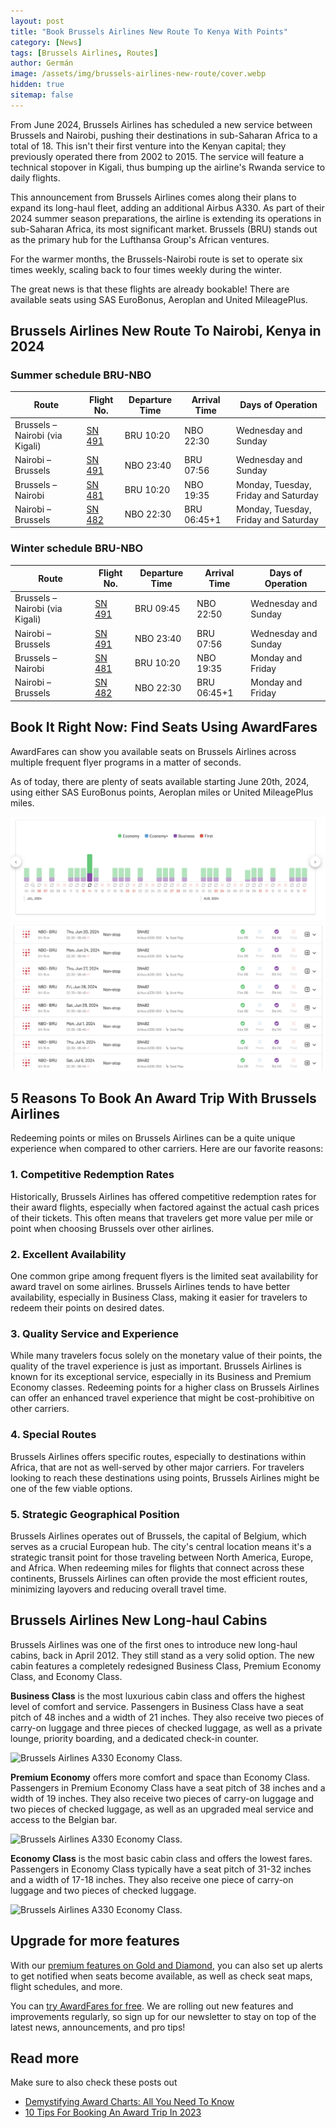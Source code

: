 ```yaml
---
layout: post
title: "Book Brussels Airlines New Route To Kenya With Points"
category: [News]
tags: [Brussels Airlines, Routes]
author: Germán
image: /assets/img/brussels-airlines-new-route/cover.webp
hidden: true
sitemap: false
---
```


From June 2024, Brussels Airlines has scheduled a new service between Brussels and Nairobi, pushing their destinations in sub-Saharan Africa to a total of 18. This isn't their first venture into the Kenyan capital; they previously operated there from 2002 to 2015. The service will feature a technical stopover in Kigali, thus bumping up the airline's Rwanda service to daily flights.

This announcement from Brussels Airlines comes along their plans to expand its long-haul fleet, adding an additional Airbus A330. As part of their 2024 summer season preparations, the airline is extending its operations in sub-Saharan Africa, its most significant market. Brussels (BRU) stands out as the primary hub for the Lufthansa Group's African ventures. 

For the warmer months, the Brussels-Nairobi route is set to operate six times weekly, scaling back to four times weekly during the winter. 

The great news is that these flights are already bookable! There are available seats using SAS EuroBonus, Aeroplan and United MileagePlus.

## Brussels Airlines New Route To Nairobi, Kenya in 2024

### Summer schedule BRU-NBO

| Route                            | Flight No. | Departure Time | Arrival Time | Days of Operation                             |
|----------------------------------|------------|----------------|--------------|-----------------------------------------------|
| Brussels – Nairobi (via Kigali)   | [SN 491](https://awardfares.com/search?..;f:sn491)     | BRU 10:20      | NBO 22:30    | Wednesday and Sunday                          |
| Nairobi – Brussels               | [SN 491](https://awardfares.com/search?..;f:sn491)     | NBO 23:40      | BRU 07:56    | Wednesday and Sunday                          |
| Brussels – Nairobi               | [SN 481](https://awardfares.com/search?..;f:sn481)     | BRU 10:20      | NBO 19:35    | Monday, Tuesday, Friday and Saturday          |
| Nairobi – Brussels               | [SN 482](https://awardfares.com/search?..;f:sn482)     | NBO 22:30      | BRU 06:45+1  | Monday, Tuesday, Friday and Saturday          |

### Winter schedule BRU-NBO

| Route                        | Flight No. | Departure Time | Arrival Time | Days of Operation       |
|------------------------------|------------|----------------|--------------|-------------------------|
| Brussels – Nairobi (via Kigali) | [SN 491](https://awardfares.com/search?..;f:sn491)     | BRU 09:45      | NBO 22:50    | Wednesday and Sunday    |
| Nairobi – Brussels             | [SN 491](https://awardfares.com/search?..;f:sn491)     | NBO 23:40      | BRU 07:56    | Wednesday and Sunday    |
| Brussels – Nairobi             | [SN 481](https://awardfares.com/search?..;f:sn481)     | BRU 10:20      | NBO 19:35    | Monday and Friday       |
| Nairobi – Brussels             | [SN 482](https://awardfares.com/search?..;f:sn482)     | NBO 22:30      | BRU 06:45+1  | Monday and Friday       |


## Book It Right Now: Find Seats Using AwardFares

AwardFares can show you available seats on Brussels Airlines across multiple frequent flyer programs in a matter of seconds.

As of today, there are plenty of seats available starting June 20th, 2024, using either SAS EuroBonus points, Aeroplan miles or United MileagePlus miles.

<img src="../assets/img/brussels-airlines-new-route/nbo-bru-timeline.webp" alt="Book Brussels Airlines New Route To Kenya with Points (AwardFares)." />

<img src="../assets/img/brussels-airlines-new-route/nbo-bru-list.webp" alt="Book Brussels Airlines New Route To Kenya with Points (AwardFares)." />

## 5 Reasons To Book An Award Trip With Brussels Airlines

Redeeming points or miles on Brussels Airlines can be a quite unique experience when compared to other carriers. Here are our favorite reasons:

### 1. Competitive Redemption Rates

Historically, Brussels Airlines has offered competitive redemption rates for their award flights, especially when factored against the actual cash prices of their tickets. This often means that travelers get more value per mile or point when choosing Brussels over other airlines.


### 2. Excellent Availability

One common gripe among frequent flyers is the limited seat availability for award travel on some airlines. Brussels Airlines tends to have better availability, especially in Business Class, making it easier for travelers to redeem their points on desired dates.

### 3. Quality Service and Experience

While many travelers focus solely on the monetary value of their points, the quality of the travel experience is just as important. Brussels Airlines is known for its exceptional service, especially in its Business and Premium Economy classes. Redeeming points for a higher class on Brussels Airlines can offer an enhanced travel experience that might be cost-prohibitive on other carriers.

### 4. Special Routes

Brussels Airlines offers specific routes, especially to destinations within Africa, that are not as well-served by other major carriers. For travelers looking to reach these destinations using points, Brussels Airlines might be one of the few viable options.

### 5. Strategic Geographical Position

Brussels Airlines operates out of Brussels, the capital of Belgium, which serves as a crucial European hub. The city's central location means it's a strategic transit point for those traveling between North America, Europe, and Africa. When redeeming miles for flights that connect across these continents, Brussels Airlines can often provide the most efficient routes, minimizing layovers and reducing overall travel time.



## Brussels Airlines New Long-haul Cabins

Brussels Airlines was one of the first ones to introduce new long-haul cabins, back in April 2012. They still stand as a very solid option. The new cabin features a completely redesigned Business Class, Premium Economy Class, and Economy Class.

**Business Class** is the most luxurious cabin class and offers the highest level of comfort and service. Passengers in Business Class have a seat pitch of 48 inches and a width of 21 inches. They also receive two pieces of carry-on luggage and three pieces of checked luggage, as well as a private lounge, priority boarding, and a dedicated check-in counter.

<img src="../assets/img/brussels-airlines-new-route/brussels-airlines-business-class.avif" alt="Brussels Airlines A330 Economy Class." />


**Premium Economy** offers more comfort and space than Economy Class. Passengers in Premium Economy Class have a seat pitch of 38 inches and a width of 19 inches. They also receive two pieces of carry-on luggage and two pieces of checked luggage, as well as an upgraded meal service and access to the Belgian bar.

<img src="../assets/img/brussels-airlines-new-route/brussels-airlines-premium-economy.avif" alt="Brussels Airlines A330 Economy Class." />


**Economy Class** is the most basic cabin class and offers the lowest fares. Passengers in Economy Class typically have a seat pitch of 31-32 inches and a width of 17-18 inches. They also receive one piece of carry-on luggage and two pieces of checked luggage.

<img src="../assets/img/brussels-airlines-new-route/brussels-airlines-economy.avif" alt="Brussels Airlines A330 Economy Class." />




## Upgrade for more features

With our [premium features on Gold and Diamond](https://awardfares.com/pricing), you can also set up alerts to get notified when seats become available, as well as check seat maps, flight schedules, and more.

You can [try AwardFares for free](https://awardfares.com/). We are rolling out new features and improvements regularly, so sign up for our newsletter to stay on top of the latest news, announcements, and pro tips!

## Read more

Make sure to also check these posts out

- [Demystifying Award Charts: All You Need To Know](https://blog.awardfares.com/demystifying-award-charts/)
- [10 Tips For Booking An Award Trip In 2023](https://blog.awardfares.com/award-trip-tips/)
